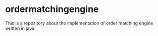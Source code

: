 # ordermatchingengine
This is a repository about the implementation of order matching engine written in java
